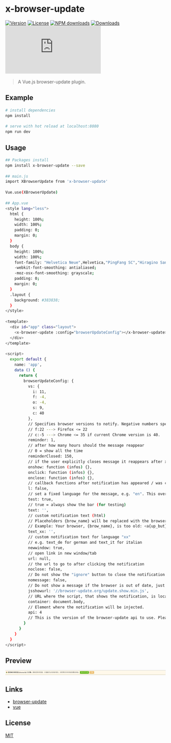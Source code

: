 # x-browser-update

[![Version](https://img.shields.io/npm/v/x-browser-update.svg)](https://www.npmjs.com/package/x-browser-update)
[![License](https://img.shields.io/npm/l/x-browser-update.svg)](https://www.npmjs.com/package/x-browser-update)
[![NPM downloads](http://img.shields.io/npm/dm/x-browser-update.svg)](https://npmjs.org/package/x-browser-update)
[![Downloads](https://img.shields.io/npm/dt/x-browser-update.svg)](https://www.npmjs.com/package/x-browser-update)
![JS gzip size](http://img.badgesize.io/https://unpkg.com/x-browser-update/dist/XBrowserUpdate.js?compression=gzip&label=gzip%20size:%20JS)

> A Vue.js browser-update plugin.

## Example

``` bash
# install dependencies
npm install

# serve with hot reload at localhost:8080
npm run dev
```

## Usage

``` bash
## Packages install
npm install x-browser-update --save

## main.js
import XBrowserUpdate from 'x-browser-update'

Vue.use(XBrowserUpdate)

## App.vue
<style lang="less">
  html {
    height: 100%;
    width: 100%;
    padding: 0;
    margin: 0;
  }
  body {
    height: 100%;
    width: 100%;
    font-family: "Helvetica Neue",Helvetica,"PingFang SC","Hiragino Sans GB","Microsoft YaHei","微软雅黑",Arial,sans-serif;
    -webkit-font-smoothing: antialiased;
    -moz-osx-font-smoothing: grayscale;
    padding: 0;
    margin: 0;
  }
  .layout {
    background: #383838;
  }
</style>

<template>
  <div id="app" class="layout">
    <x-browser-update :config="browserUpdateConfig"></x-browser-update>
  </div>
</template>

<script>
  export default {
    name: 'app',
    data () {
      return {
        browserUpdateConfig: {
          vs: {
            i: 11,
            f: -4,
            o: -4,
            s: 9,
            c: 40
          },
          // Specifies browser versions to notify. Negative numbers specify how much versions behind current version to notify.
          // f:22 ---> Firefox <= 22
          // c:-5 ---> Chrome <= 35 if current Chrome version is 40.
          reminder: 1,
          // after how many hours should the message reappear
          // 0 = show all the time
          reminderClosed: 150,
          // if the user explicitly closes message it reappears after x hours
          onshow: function (infos) {},
          onclick: function (infos) {},
          onclose: function (infos) {},
          // callback functions after notification has appeared / was clicked / closed
          l: false,
          // set a fixed language for the message, e.g. "en". This overrides the default detection.
          test: true,
          // true = always show the bar (for testing)
          text: '',
          // custom notification text (html)
          // Placeholders {brow_name} will be replaced with the browser name, {up_but} with contents of the update link tag and {ignore_but} with contents for the ignore link.
          // Example: Your browser, {brow_name}, is too old: <a{up_but}>update</a> or <a{ignore_but}>ignore</a>.
          text_xx: '',
          // custom notification text for language "xx"
          // e.g. text_de for german and text_it for italian
          newwindow: true,
          // open link in new window/tab
          url: null,
          // the url to go to after clicking the notification
          noclose: false,
          // Do not show the "ignore" button to close the notification
          nomessage: false,
          // Do not show a message if the browser is out of date, just call the onshow callback function
          jsshowurl: '//browser-update.org/update.show.min.js',
          // URL where the script, that shows the notification, is located. This is only loaded if the user actually has an outdated browser.
          container: document.body,
          // Element where the notification will be injected.
          api: 4
          // This is the version of the browser-update api to use. Please do not remove.
        }
      }
    }
  }
</script>
```

## Preview
![X-Browser-Update](https://raw.githubusercontent.com/OXOYO/X-Browser-Update-Vue/master/docs/images/img_001.png "X-Browser-Update")


## Links
- [browser-update](https://github.com/browser-update/browser-update)
- [vue](https://github.com/vuejs/vue)


## License
[MIT](http://opensource.org/licenses/MIT)
